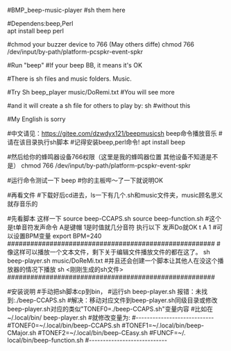 #BMP_beep-music-player
#sh them here 

#Dependens:beep,Perl  
apt install beep perl

#chmod your buzzer device to 766 (May others diffe) 
chmod 766 /dev/input/by-path/platform-pcspkr-event-spkr

#Run "beep" 
#If your beep BB, it means it's OK

#There is sh files and music folders. Music.

#Try
Sh beep_player music/DoRemi.txt
#You will see more

#and it will create a sh file for others to play by:
sh <just generated sh file>
#without this

#My English is sorry


#中文请见：https://gitee.com/dzwdyx121/beepmusicsh
beep命令播放音乐
#请在该目录执行sh脚本 #记得安装beep,perl命令! apt install beep

#然后给你的蜂鸣器设备766权限（这里是我的蜂鸣器位置 其他设备不知道是不是） chmod 766 /dev/input/by-path/platform-pcspkr-event-spkr

#运行命令测试一下 beep #你的主板哔～了一下就说明OK

#再看文件 #下载好后cd进去，ls一下有几个.sh和music文件夹，music顾名思义就存音乐的

#先看脚本 这样一下 source beep-CCAPS.sh source beep-function.sh #这个是t单音符发声命令 A是键帽 1是时值就几分音符 执行以下 发声Do就OK t A 1 #可以设置BPM变量 export BPM=240 ###################################################### #像这样可以播放一个文本文件，剩下关于编辑文件播放文件的都在这了。 sh beep-player.sh music/DoReMi.txt #并且还会创建一个脚本让其他人在没这个播放器的情况下播放 sh <刚刚生成的sh文件> ######################################################

#安装说明 #手动把sh脚本cp到bin， #运行sh beep-player.sh 报错：未找到:./beep-CCAPS.sh #解决：移动对应文件到beep-player.sh同级目录或修改beep-player.sh对应的类似"TONEF0=./beep-CCAPS.sh"变量内容 #比如在~/.local/bin/ beep-player.sh #就修改变量为: #---------------------------- #TONEF0=~/.local/bin/beep-CCAPS.sh #TONEF1=~/.local/bin/beep-CMajor.sh #TONEF2=~/.local/bin/beep-CEasy.sh #FUNCF=~/. local/bin/beep-function.sh #----------------------------
